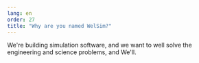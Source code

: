 ```yaml
---
lang: en
order: 27
title: "Why are you named WelSim?"
---
```


We're building simulation software, and we want to well solve the engineering and science problems, and We'll.
